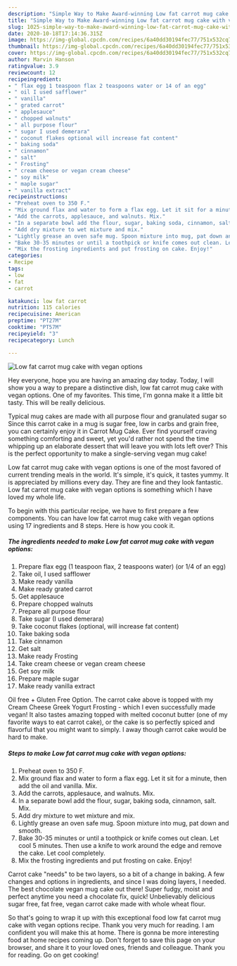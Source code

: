 ```yaml
---
description: "Simple Way to Make Award-winning Low fat carrot mug cake with vegan options"
title: "Simple Way to Make Award-winning Low fat carrot mug cake with vegan options"
slug: 1025-simple-way-to-make-award-winning-low-fat-carrot-mug-cake-with-vegan-options
date: 2020-10-18T17:14:36.315Z
image: https://img-global.cpcdn.com/recipes/6a40dd30194fec77/751x532cq70/low-fat-carrot-mug-cake-with-vegan-options-recipe-main-photo.jpg
thumbnail: https://img-global.cpcdn.com/recipes/6a40dd30194fec77/751x532cq70/low-fat-carrot-mug-cake-with-vegan-options-recipe-main-photo.jpg
cover: https://img-global.cpcdn.com/recipes/6a40dd30194fec77/751x532cq70/low-fat-carrot-mug-cake-with-vegan-options-recipe-main-photo.jpg
author: Marvin Hanson
ratingvalue: 3.9
reviewcount: 12
recipeingredient:
- " flax egg 1 teaspoon flax 2 teaspoons water or 14 of an egg"
- " oil I used safflower"
- " vanilla"
- " grated carrot"
- " applesauce"
- " chopped walnuts"
- " all purpose flour"
- " sugar I used demerara"
- " coconut flakes optional will increase fat content"
- " baking soda"
- " cinnamon"
- " salt"
- " Frosting"
- " cream cheese or vegan cream cheese"
- " soy milk"
- " maple sugar"
- " vanilla extract"
recipeinstructions:
- "Preheat oven to 350 F."
- "Mix ground flax and water to form a flax egg. Let it sit for a minute, then add the oil and vanilla. Mix."
- "Add the carrots, applesauce, and walnuts. Mix."
- "In a separate bowl add the flour, sugar, baking soda, cinnamon, salt. Mix."
- "Add dry mixture to wet mixture and mix."
- "Lightly grease an oven safe mug. Spoon mixture into mug, pat down and smooth."
- "Bake 30-35 minutes or until a toothpick or knife comes out clean. Let cool 5 minutes. Then use a knife to work around the edge and remove the cake. Let cool completely."
- "Mix the frosting ingredients and put frosting on cake. Enjoy!"
categories:
- Recipe
tags:
- low
- fat
- carrot

katakunci: low fat carrot 
nutrition: 115 calories
recipecuisine: American
preptime: "PT27M"
cooktime: "PT57M"
recipeyield: "3"
recipecategory: Lunch

---
```



![Low fat carrot mug cake with vegan options](https://img-global.cpcdn.com/recipes/6a40dd30194fec77/751x532cq70/low-fat-carrot-mug-cake-with-vegan-options-recipe-main-photo.jpg)

Hey everyone, hope you are having an amazing day today. Today, I will show you a way to prepare a distinctive dish, low fat carrot mug cake with vegan options. One of my favorites. This time, I'm gonna make it a little bit tasty. This will be really delicious.

Typical mug cakes are made with all purpose flour and granulated sugar so Since this carrot cake in a mug is sugar free, low in carbs and grain free, you can certainly enjoy it in Carrot Mug Cake. Ever find yourself craving something comforting and sweet, yet you&#39;d rather not spend the time whipping up an elaborate dessert that will leave you with lots left over? This is the perfect opportunity to make a single-serving vegan mug cake!

Low fat carrot mug cake with vegan options is one of the most favored of current trending meals in the world. It's simple, it's quick, it tastes yummy. It is appreciated by millions every day. They are fine and they look fantastic. Low fat carrot mug cake with vegan options is something which I have loved my whole life.


To begin with this particular recipe, we have to first prepare a few components. You can have low fat carrot mug cake with vegan options using 17 ingredients and 8 steps. Here is how you cook it.

<!--inarticleads1-->

##### The ingredients needed to make Low fat carrot mug cake with vegan options:

1. Prepare  flax egg (1 teaspoon flax, 2 teaspoons water) (or 1/4 of an egg)
1. Take  oil, I used safflower
1. Make ready  vanilla
1. Make ready  grated carrot
1. Get  applesauce
1. Prepare  chopped walnuts
1. Prepare  all purpose flour
1. Take  sugar (I used demerara)
1. Take  coconut flakes (optional, will increase fat content)
1. Take  baking soda
1. Take  cinnamon
1. Get  salt
1. Make ready  Frosting
1. Take  cream cheese or vegan cream cheese
1. Get  soy milk
1. Prepare  maple sugar
1. Make ready  vanilla extract


Oil free + Gluten Free Option. The carrot cake above is topped with my Cream Cheese Greek Yogurt Frosting - which I even successfully made vegan! It also tastes amazing topped with melted coconut butter (one of my favorite ways to eat carrot cake), or the cake is so perfectly spiced and flavorful that you might want to simply. I away though carrot cake would be hard to make. 

<!--inarticleads2-->

##### Steps to make Low fat carrot mug cake with vegan options:

1. Preheat oven to 350 F.
1. Mix ground flax and water to form a flax egg. Let it sit for a minute, then add the oil and vanilla. Mix.
1. Add the carrots, applesauce, and walnuts. Mix.
1. In a separate bowl add the flour, sugar, baking soda, cinnamon, salt. Mix.
1. Add dry mixture to wet mixture and mix.
1. Lightly grease an oven safe mug. Spoon mixture into mug, pat down and smooth.
1. Bake 30-35 minutes or until a toothpick or knife comes out clean. Let cool 5 minutes. Then use a knife to work around the edge and remove the cake. Let cool completely.
1. Mix the frosting ingredients and put frosting on cake. Enjoy!


Carrot cake &#34;needs&#34; to be two layers, so a bit of a change in baking. A few changes and options in ingredients, and since I was doing layers, I needed. The best chocolate vegan mug cake out there! Super fudgy, moist and perfect anytime you need a chocolate fix, quick! Unbelievably delicious sugar free, fat free, vegan carrot cake made with whole wheat flour. 

So that's going to wrap it up with this exceptional food low fat carrot mug cake with vegan options recipe. Thank you very much for reading. I am confident you will make this at home. There is gonna be more interesting food at home recipes coming up. Don't forget to save this page on your browser, and share it to your loved ones, friends and colleague. Thank you for reading. Go on get cooking!
